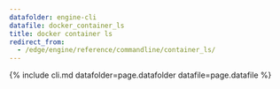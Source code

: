 ```yaml
---
datafolder: engine-cli
datafile: docker_container_ls
title: docker container ls
redirect_from:
  - /edge/engine/reference/commandline/container_ls/
---
```


<!--
Sorry, but the contents of this page are automatically generated from
Docker's source code. If you want to suggest a change to the text that appears
here, you'll need to find the string by searching this repo:

https://github.com/docker/cli
-->

{% include cli.md datafolder=page.datafolder datafile=page.datafile %}
